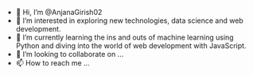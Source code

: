 - 👋 Hi, I’m @AnjanaGirish02
- 👀 I’m interested in exploring new technologies, data science and web development.
- 🌱 I’m currently learning the ins and outs of machine learning using Python and diving into the world of web development with JavaScript.
- 💞️ I’m looking to collaborate on ...
- 📫 How to reach me ...

<!---
AnjanaGirish02/AnjanaGirish02 is a ✨ special ✨ repository because its `README.md` (this file) appears on your GitHub profile.
You can click the Preview link to take a look at your changes.
--->
